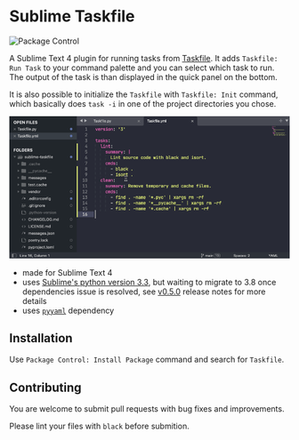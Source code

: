 # Sublime Taskfile

![Package Control](https://img.shields.io/packagecontrol/dt/Taskfile)

A Sublime Text 4 plugin for running tasks from [Taskfile](https://taskfile.dev). It adds `Taskfile: Run Task` to your command palette and you can select which task to run. The output of the task is than displayed in the quick panel on the bottom.

It is also possible to initialize the `Taskfile` with `Taskfile: Init` command, which basically does `task -i` in one of the project directories you chose.

![Usage](Usage.gif)

- made for Sublime Text 4
- uses [Sublime's python version 3.3](https://www.sublimetext.com/docs/api_environments.html#selecting_python_version), but waiting to migrate to 3.8 once dependencies issue is resolved, see [v0.5.0](https://github.com/biozz/sublime-taskfile/releases/tag/v0.5.0) release notes for more details
- uses [`pyyaml`](https://github.com/packagecontrol/pyyaml) dependency

## Installation

Use `Package Control: Install Package` command and search for `Taskfile`.

## Contributing

You are welcome to submit pull requests with bug fixes and improvements.

Please lint your files with `black` before submition.
